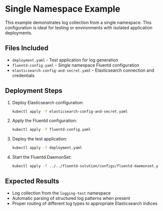 # Single Namespace Example

This example demonstrates log collection from a single namespace. This configuration is ideal for testing or environments with isolated application deployments.

## Files Included
- `deployment.yaml` - Test application for log generation
- `fluentd-config.yaml` - Single namespace Fluentd configuration
- `elasticsearch-config-and-secret.yaml` - Elasticsearch connection and credentials

## Deployment Steps

1. Deploy Elasticsearch configuration:
   ```bash
   kubectl apply -f elasticsearch-config-and-secret.yaml
   ```

2. Apply the Fluentd configuration:
   ```bash
   kubectl apply -f fluentd-config.yaml
   ```

3. Deploy the test application:
   ```bash
   kubectl apply -f deployment.yaml
   ```

4. Start the Fluentd DaemonSet:
   ```bash
   kubectl apply -f ../../fluentd-solution/configs/fluentd-daemonset.yaml
   ```

## Expected Results
- Log collection from the `logging-test` namespace
- Automatic parsing of structured log patterns when present
- Proper routing of different log types to appropriate Elasticsearch indices